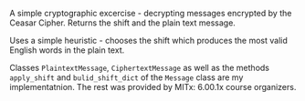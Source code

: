 A simple cryptographic excercise - decrypting messages encrypted by the Ceasar Cipher. Returns the shift and the plain text message.

Uses a simple heuristic - chooses the shift which produces the most valid English words in the plain text.

Classes `PlaintextMessage`, `CiphertextMessage` as well as the methods `apply_shift` and `bulid_shift_dict` of the `Message` class are my implementatnion. The rest was provided by MITx: 6.00.1x course organizers.
